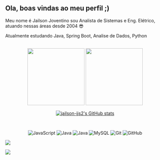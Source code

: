 ## Ola, boas vindas ao meu perfil ;)

Meu nome é Jailson Joventino sou Analista de Sistemas e Eng. Elétrico, atuando nessas áreas desde 2004 😎

Atualmente estudando Java, Spring Boot, Analise de Dados, Python

<br>

<!-- GITHUB STATUS -->
<div align="center">

<img height="180em" src="https://github-readme-stats.vercel.app/api?username=jailson-jjs2&show_icons=true&theme=dark&include_all_commits=true&count_private=true"/>  
  <img height="180em" src="https://github-readme-stats.vercel.app/api/top-langs/?username=jailson-jjs2&layout=compact&langs_count=10&theme=dark"/>

  <a href="http://www.github.com/jailson-jjs2"><img src="https://github-readme-stats.vercel.app/api?username=jailson-jjs2&show_icons=true&hide=&count_private=true&title_color=0891b2&text_color=ffffff&icon_color=0891b2&bg_color=1c1917&hide_border=true&show_icons=true" alt="jailson-jjs2's GitHub stats" /></a>
  

  <!-- TEMAS: dark, radical, merko, gruvbox, tokyonight, onedark, cobalt, synthwave, highcontrast, dracula -->
</div>

<br>

<!-- TECNOLOGIAS -->
<div align="center">

![JavaScript](https://img.shields.io/badge/-JavaScript-black?style=flat-square&logo=javascript)
![Java](https://img.shields.io/badge/-Java-red?style=flat-square&logo=java)
![Java](https://img.shields.io/badge/-Spring%20Boot-6DB33F?style=flat-square&logo=spring)
![MySQL](https://img.shields.io/badge/-MySQL-black?style=flat-square&logo=mysql)
![Git](https://img.shields.io/badge/-Git-black?style=flat-square&logo=git)
![GitHub](https://img.shields.io/badge/-GitHub-181717?style=flat-square&logo=github)

</div>

<!-- REDES SOCIAIS -->

<a href="https://www.linkedin.com/in/jailson-joventino-ti-eng/" target="_blank"><img src="https://img.shields.io/badge/-LinkedIn-%230077B5?style=for-the-badge&logo=linkedin&logoColor=white" target="_blank"></a>

![](https://visitor-badge.glitch.me/badge?page_id=jailson-jjs2)

</div>
